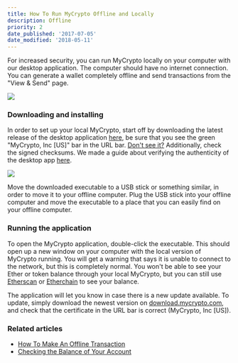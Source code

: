 ```yaml
---
title: How To Run MyCrypto Offline and Locally
description: Offline
priority: 2
date_published: '2017-07-05'
date_modified: '2018-05-11'
---
```


For increased security, you can run MyCrypto locally on your computer with our desktop application. The computer should have no internet connection. You can generate a wallet completely offline and send transactions from the "View & Send" page.

![](https://download.mycrypto.com/images/mac.png)

### Downloading and installing

In order to set up your local MyCrypto, start off by downloading the latest release of the desktop application [here](https://download.mycrypto.com/), be sure that you see the green "MyCrypto, Inc [US]" bar in the URL bar. [Don't see it?](https://support.mycrypto.com/security/i-cannot-see-the-extended-validation-certificate.html) Additionally, check the signed checksums. We made a guide about verifying the authenticity of the desktop app [here](https://support.mycrypto.com/security/verifying-authenticity-of-desktop-app.html).

![](https://i.imgur.com/9deFpcy.png)

Move the downloaded executable to a USB stick or something similar, in order to move it to your offline computer. Plug the USB stick into your offline computer and move the executable to a place that you can easily find on your offline computer.

### Running the application

To open the MyCrypto application, double-click the executable. This should open up a new window on your computer with the local version of MyCrypto running. You will get a warning that says it is unable to connect to the network, but this is completely normal. You won't be able to see your Ether or token balance through your local MyCrypto, but you can still use [Etherscan](https://etherscan.io/) or [Etherchain](https://www.etherchain.org/) to see your balance.

The application will let you know in case there is a new update available. To update, simply download the newest version on [download.mycrypto.com](https://download.mycrypto.com/), and check that the certificate in the URL bar is correct (MyCrypto, Inc [US]).

### Related articles

* [How To Make An Offline Transaction](https://support.mycrypto.com/offline/making-offline-transaction-on-mycrypto.html)
* [Checking the Balance of Your Account](https://support.mycrypto.com/getting-started/checking-balance-of-my-account.html)
